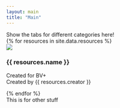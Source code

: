 ```yaml
---
layout: main
title: "Main"
---
```

<main>
  <div class="wrapper">
    <section class="category-navigation">
    Show the tabs for different categories here!
    </section>
    <section class="resources">
      {% for resources in site.data.resources %}
        <div class="resource">
          <img src="/assets/images/{{resources.image}}"{{ | relative_url}}>
          <h3>{{ resources.name }}</h3>
          <p>Created for BV+<br>Created by {{ resources.creator }}</p>
          </div>
          {% endfor %}
    </section>
    <section class="other-stuff">
      This is for other stuff
    </section>
  </div>
</main>
